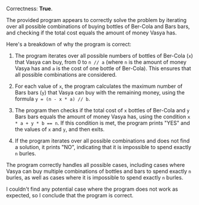 Correctness: **True**.

The provided program appears to correctly solve the problem by iterating over all possible combinations of buying bottles of Ber-Cola and Bars bars, and checking if the total cost equals the amount of money Vasya has. 

Here's a breakdown of why the program is correct:

1. The program iterates over all possible numbers of bottles of Ber-Cola (`x`) that Vasya can buy, from 0 to `n // a` (where `n` is the amount of money Vasya has and `a` is the cost of one bottle of Ber-Cola). This ensures that all possible combinations are considered.

2. For each value of `x`, the program calculates the maximum number of Bars bars (`y`) that Vasya can buy with the remaining money, using the formula `y = (n - x * a) // b`.

3. The program then checks if the total cost of `x` bottles of Ber-Cola and `y` Bars bars equals the amount of money Vasya has, using the condition `x * a + y * b == n`. If this condition is met, the program prints "YES" and the values of `x` and `y`, and then exits.

4. If the program iterates over all possible combinations and does not find a solution, it prints "NO", indicating that it is impossible to spend exactly `n` burles.

The program correctly handles all possible cases, including cases where Vasya can buy multiple combinations of bottles and bars to spend exactly `n` burles, as well as cases where it is impossible to spend exactly `n` burles. 

I couldn't find any potential case where the program does not work as expected, so I conclude that the program is correct.